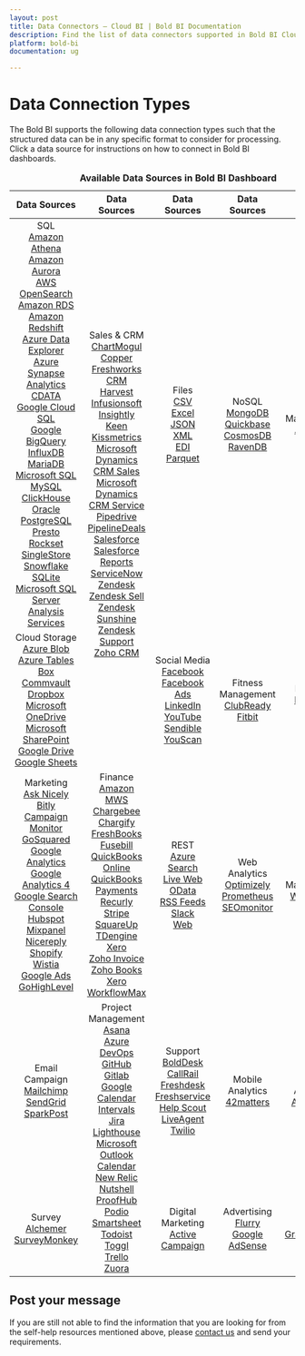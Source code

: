 ```yaml
---
layout: post
title: Data Connectors – Cloud BI | Bold BI Documentation
description: Find the list of data connectors supported in Bold BI Cloud. It includes files, databases, web-based data sources and more.
platform: bold-bi
documentation: ug

---
```


# Data Connection Types

The Bold BI supports the following data connection types such that the structured data can be in any specific format to consider for processing. Click a data source for instructions on how to connect in Bold BI dashboards.

<meta charset="utf-8"/>
<table>
  <caption style="font-size: 16px; font-weight: bold">
    Available Data Sources in Bold BI Dashboard
  </caption>
  <thead>
    <tr>
      <th scope="col">Data Sources</th>
      <th scope="col">Data Sources</th>
      <th scope="col">Data Sources</th>
      <th scope="col">Data Sources</th>
	  <th scope="col">Data Sources</th>
    </tr>
  </thead>
  <tbody>
    <tr>
        <td align="center">SQL
		    <br> <a href="/working-with-data-sources/data-connectors/amazon-athena/"> Amazon Athena</a>
            <br> <a href="/working-with-data-sources/data-connectors/amazon-aurora/"> Amazon Aurora</a>
            <br> <a href="/working-with-data-sources/data-connectors/aws-opensearch/"> AWS OpenSearch</a>  
            <br> <a href="/working-with-data-sources/data-connectors/amazon-rds/"> Amazon RDS</a>
            <br> <a href="/working-with-data-sources/data-connectors/amazon-redshift/"> Amazon Redshift</a>
            <br> <a href="/working-with-data-sources/data-connectors/azure-data-explorer/"> Azure Data Explorer</a>
            <br> <a href="/working-with-data-sources/data-connectors/azure-synapse-analytics/"> Azure Synapse Analytics</a>
            <br> <a href="/working-with-data-sources/data-connectors/cdata/"> CDATA</a>
            <br> <a href="/working-with-data-sources/data-connectors/google-cloud-sql/"> Google Cloud SQL</a>
            <br> <a href="/working-with-data-sources/data-connectors/google-bigquery/"> Google BigQuery</a>
            <br> <a href="/working-with-data-sources/data-connectors/influxdb/"> InfluxDB</a>
            <br> <a href="/working-with-data-sources/data-connectors/mariadb/"> MariaDB</a>
            <br> <a href="/working-with-data-sources/data-connectors/ms-sql-server/"> Microsoft SQL</a>
            <br> <a href="/working-with-data-sources/data-connectors/mysql/"> MySQL</a>
            <br> <a href="/working-with-data-sources/data-connectors/clickhouse/"> ClickHouse</a>
            <br> <a href="/working-with-data-sources/data-connectors/oracle/"> Oracle</a>
            <br> <a href="/working-with-data-sources/data-connectors/postgresql/"> PostgreSQL</a>
            <br> <a href="/working-with-data-sources/data-connectors/presto/"> Presto</a>
			<br> <a href="/working-with-data-sources/data-connectors/rockset/"> Rockset</a>
            <br> <a href="/working-with-data-sources/data-connectors/single-store/"> SingleStore</a>
            <br> <a href="/working-with-data-sources/data-connectors/snowflake/"> Snowflake</a>
            <br> <a href="/working-with-data-sources/data-connectors/sqlite/"> SQLite</a>  
            <br> <a href="/working-with-data-sources/data-connectors/ssas/"> Microsoft SQL Server Analysis Services</a>	
        </td>
        <td align="center" rowspan="2">Sales & CRM
            <br> <a href="/working-with-data-sources/data-connectors/chart-mogul/"> ChartMogul</a>
            <br> <a href="/working-with-data-sources/data-connectors/copper/"> Copper</a>
            <br> <a href="/working-with-data-sources/data-connectors/freshworks-crm/"> Freshworks CRM</a>
            <br> <a href="/working-with-data-sources/data-connectors/harvest/"> Harvest</a>
            <br> <a href="/working-with-data-sources/data-connectors/infusionsoft/"> Infusionsoft</a>
            <br> <a href="/working-with-data-sources/data-connectors/insightly/"> Insightly</a>
            <br> <a href="/working-with-data-sources/data-connectors/keen/"> Keen</a>
            <br> <a href="/working-with-data-sources/data-connectors/kissmetrics/"> Kissmetrics</a>
            <br> <a href="/working-with-data-sources/data-connectors/microsoft-dynamics-crm/"> Microsoft Dynamics CRM Sales</a>
            <br> <a href="/working-with-data-sources/data-connectors/microsoft-dynamics-crm/"> Microsoft Dynamics CRM Service</a>
            <br> <a href="/working-with-data-sources/data-connectors/pipedrive/"> Pipedrive</a>
            <br> <a href="/working-with-data-sources/data-connectors/pipeline-deals/"> PipelineDeals</a>
            <br> <a href="/working-with-data-sources/data-connectors/salesforce/"> Salesforce</a>
            <br> <a href="/working-with-data-sources/data-connectors/salesforce-reports/"> Salesforce Reports</a>
            <br> <a href="/working-with-data-sources/data-connectors/servicenow/"> ServiceNow</a>
            <br> <a href="/working-with-data-sources/data-connectors/zendesk/"> Zendesk</a>
            <br> <a href="/working-with-data-sources/data-connectors/zendesk-sell/"> Zendesk Sell</a>
			<br> <a href="/working-with-data-sources/data-connectors/zendesk-sunshine/"> Zendesk Sunshine</a>
			<br> <a href="/working-with-data-sources/data-connectors/zendesk-support/"> Zendesk Support</a>
            <br> <a href="/working-with-data-sources/data-connectors/zohocrm/"> Zoho CRM</a>
        </td>
        <td align="center">Files
            <br> <a href="/working-with-data-sources/data-connectors/files/"> CSV</a>
            <br> <a href="/working-with-data-sources/data-connectors/excel/"> Excel</a>
            <br> <a href="/working-with-data-sources/data-connectors/files/"> JSON</a>
            <br> <a href="/working-with-data-sources/data-connectors/files/"> XML</a>
            <br> <a href="/working-with-data-sources/data-connectors/edi/"> EDI</a>
            <br> <a href="/working-with-data-sources/data-connectors/parquet/"> Parquet</a>
        </td>
        <td align="center">NoSQL
            <br> <a href="/working-with-data-sources/data-connectors/mongodb/"> MongoDB</a>
			<br> <a href="/working-with-data-sources/data-connectors/quickbase/"> Quickbase</a>
            <br> <a href="/working-with-data-sources/data-connectors/cosmosdb/"> CosmosDB</a>
            <br> <a href="/working-with-data-sources/data-connectors/ravendb/"> RavenDB</a>
        </td>
		<td align="center">Management
            <br> <a href="/working-with-data-sources/data-connectors/appfolio/"> AppFolio</a>
        </td>
    </tr>
    <tr>
        <td align="center">Cloud Storage
            <br> <a href="/working-with-data-sources/data-connectors/azure-blob/"> Azure Blob</a>
			<br> <a href="/working-with-data-sources/data-connectors/azure-tables/"> Azure Tables</a>
            <br> <a href="/working-with-data-sources/data-connectors/box/"> Box</a>
			<br> <a href="/working-with-data-sources/data-connectors/commvault/"> Commvault</a>
            <br> <a href="/working-with-data-sources/data-connectors/dropbox/"> Dropbox</a>
            <br> <a href="/working-with-data-sources/data-connectors/ms-one-drive/"> Microsoft OneDrive</a>
            <br> <a href="/working-with-data-sources/data-connectors/ms-sharepoint/"> Microsoft SharePoint</a>
            <br> <a href="/working-with-data-sources/data-connectors/google-drive/"> Google Drive</a>
			<br> <a href="/working-with-data-sources/data-connectors/google-sheets/"> Google Sheets</a>
        </td>
        <td align="center">Social Media            
			<br> <a href="/working-with-data-sources/data-connectors/facebook/"> Facebook</a>
			<br> <a href="/working-with-data-sources/data-connectors/facebook-ads/"> Facebook Ads</a>
            <br> <a href="/working-with-data-sources/data-connectors/linkedin/"> LinkedIn</a>
            <br> <a href="/working-with-data-sources/data-connectors/youtube/"> YouTube</a>
			<br> <a href="/working-with-data-sources/data-connectors/sendible/"> Sendible</a>
            <br> <a href="/working-with-data-sources/data-connectors/youscan/">YouScan</a>
        </td>
		<td align="center">Fitness Management
            <br> <a href="/working-with-data-sources/data-connectors/clubready/"> ClubReady</a>
             <br> <a href="/working-with-data-sources/data-connectors/fitbit/"> Fitbit</a>
        </td>
		<td align="center">Learning
            <br> <a href="/working-with-data-sources/data-connectors/lessonly/"> Lessonly</a>
            <br> <a href="/working-with-data-sources/data-connectors/alma/"> Alma</a>
        </td>
    </tr>
    <tr>
        <td align="center">Marketing
            <br> <a href="/working-with-data-sources/data-connectors/ask-nicely/"> Ask Nicely</a>
            <br> <a href="/working-with-data-sources/data-connectors/bitly/"> Bitly</a>
            <br> <a href="/working-with-data-sources/data-connectors/campaign-monitor/"> Campaign Monitor</a>
            <br> <a href="/working-with-data-sources/data-connectors/go-squared/"> GoSquared</a>
            <br> <a href="/working-with-data-sources/data-connectors/google-analytics/"> Google Analytics</a>
            <br> <a href="/working-with-data-sources/data-connectors/google-analytics-4/"> Google Analytics 4</a>
            <br> <a href="/working-with-data-sources/data-connectors/google-search-console/"> Google Search Console</a>
			<br> <a href="/working-with-data-sources/data-connectors/hubspot/"> Hubspot</a>
            <br> <a href="/working-with-data-sources/data-connectors/mix-panel/"> Mixpanel</a>
            <br> <a href="/working-with-data-sources/data-connectors/nicereply/"> Nicereply</a>
			<br> <a href="/working-with-data-sources/data-connectors/shopify/"> Shopify</a>
            <br> <a href="/working-with-data-sources/data-connectors/wistia/"> Wistia</a>
			<br> <a href="/working-with-data-sources/data-connectors/google-ads/"> Google Ads</a>
            <br> <a href="/working-with-data-sources/data-connectors/gohighlevel/"> GoHighLevel</a>
        </td>
        <td align="center">Finance
		    <br> <a href="/working-with-data-sources/data-connectors/amazon-mws/"> Amazon MWS</a>
            <br> <a href="/working-with-data-sources/data-connectors/chargebee/"> Chargebee</a>
            <br> <a href="/working-with-data-sources/data-connectors/chargify/"> Chargify</a>
            <br> <a href="/working-with-data-sources/data-connectors/freshbooks/"> FreshBooks</a>
            <br> <a href="/working-with-data-sources/data-connectors/fusebill/"> Fusebill</a>
			<br> <a href="/working-with-data-sources/data-connectors/quickbooks-online/"> QuickBooks Online</a>
			<br> <a href="/working-with-data-sources/data-connectors/quickbooks-payments/"> QuickBooks Payments</a>
            <br> <a href="/working-with-data-sources/data-connectors/recurly/"> Recurly</a>
            <br> <a href="/working-with-data-sources/data-connectors/stripe/"> Stripe</a>
			<br> <a href="/working-with-data-sources/data-connectors/squareup/"> SquareUp</a>
			<br> <a href="/working-with-data-sources/data-connectors/tdengine/"> TDengine</a>
			<br> <a href="/working-with-data-sources/data-connectors/xero/"> Xero</a>
			<br> <a href="/working-with-data-sources/data-connectors/zoho-invoice/"> Zoho Invoice</a>
            <br> <a href="/working-with-data-sources/data-connectors/zoho-books/"> Zoho Books</a>
            <br> <a href="/working-with-data-sources/data-connectors/xero-workflowmax/"> Xero WorkflowMax</a>
        </td>
        <td align="center">REST
		    <br> <a href="/working-with-data-sources/data-connectors/azure-search/"> Azure Search</a>
			<br> <a href="/working-with-data-sources/data-connectors/live-web/"> Live Web</a>
            <br> <a href="/working-with-data-sources/data-connectors/odata/"> OData</a>
            <br> <a href="/working-with-data-sources/data-connectors/rss-feeds/"> RSS Feeds</a>
			<br> <a href="/working-with-data-sources/data-connectors/slack/"> Slack</a>
            <br> <a href="/working-with-data-sources/data-connectors/web/"> Web</a>
        </td>
        <td align="center">Web Analytics
            <br> <a href="/working-with-data-sources/data-connectors/optimizely/"> Optimizely</a>
			<br> <a href="/working-with-data-sources/data-connectors/prometheus/"> Prometheus</a>
            <br> <a href="/working-with-data-sources/data-connectors/seomonitor/"> SEOmonitor</a>
        </td>
		<td align="center">Web Management
            <br> <a href="/working-with-data-sources/data-connectors/wordpress/"> WordPress</a>
        </td>
    </tr>
    <tr>
        <td align="center">Email Campaign
            <br> <a href="/working-with-data-sources/data-connectors/mailchimp/"> Mailchimp</a>
            <br> <a href="/working-with-data-sources/data-connectors/send-grid/"> SendGrid</a>
            <br> <a href="/working-with-data-sources/data-connectors/sparkpost/"> SparkPost</a>
        </td>
        <td align="center" rowspan="2">Project Management
            <br> <a href="/working-with-data-sources/data-connectors/asana/"> Asana</a>
            <br> <a href="/working-with-data-sources/data-connectors/azure-devops/"> Azure DevOps</a>
            <br> <a href="/working-with-data-sources/data-connectors/github/"> GitHub</a>
            <br> <a href="/working-with-data-sources/data-connectors/gitlab/"> Gitlab</a>
            <br> <a href="/working-with-data-sources/data-connectors/google-calendar/"> Google Calendar</a>
            <br> <a href="/working-with-data-sources/data-connectors/intervals/"> Intervals</a>
            <br> <a href="/working-with-data-sources/data-connectors/jira/"> Jira</a>
            <br> <a href="/working-with-data-sources/data-connectors/lighthouse/"> Lighthouse</a>
            <br> <a href="/working-with-data-sources/data-connectors/outlook-calendar/"> Microsoft Outlook Calendar</a>
            <br> <a href="/working-with-data-sources/data-connectors/new-relic/"> New Relic</a>
			<br> <a href="/working-with-data-sources/data-connectors/nutshell/"> Nutshell</a>
			<br> <a href="/working-with-data-sources/data-connectors/proofhub/"> ProofHub</a>
			<br> <a href="/working-with-data-sources/data-connectors/podio/"> Podio</a>
            <br> <a href="/working-with-data-sources/data-connectors/smartsheet/"> Smartsheet</a>
            <br> <a href="/working-with-data-sources/data-connectors/todoist/"> Todoist</a>
            <br> <a href="/working-with-data-sources/data-connectors/toggl/"> Toggl</a>
			<br> <a href="/working-with-data-sources/data-connectors/trello/"> Trello</a>
			<br> <a href="/working-with-data-sources/data-connectors/zuora/"> Zuora</a>
        </td>
        <td align="center">Support
            <br> <a href="/working-with-data-sources/data-connectors/bolddesk/"> BoldDesk</a>
            <br> <a href="/working-with-data-sources/data-connectors/callrail/"> CallRail</a>
            <br> <a href="/working-with-data-sources/data-connectors/freshdesk/"> Freshdesk</a>
            <br> <a href="/working-with-data-sources/data-connectors/freshservice/"> Freshservice</a>
            <br> <a href="/working-with-data-sources/data-connectors/help-scout/"> Help Scout</a>
            <br> <a href="/working-with-data-sources/data-connectors/live-agent/"> LiveAgent</a>
            <br> <a href="/working-with-data-sources/data-connectors/twilio/"> Twilio</a>
        </td>
        <td align="center">Mobile Analytics
            <br> <a href="/working-with-data-sources/data-connectors/42matters/"> 42matters</a>
        </td>
		<td align="center">App Analytics
            <br> <a href="/working-with-data-sources/data-connectors/app-annie/"> App Annie</a>
        </td>
    </tr>
    <tr>
        <td align="center">Survey
            <br> <a href="/working-with-data-sources/data-connectors/alchemer/"> Alchemer</a>
			<br> <a href="/working-with-data-sources/data-connectors/surveymonkey/"> SurveyMonkey</a>
        </td>
        <td align="center">Digital Marketing
            <br> <a href="/working-with-data-sources/data-connectors/activecampaign/"> Active Campaign</a>
        </td>
        <td align="center">Advertising
            <br> <a href="/working-with-data-sources/data-connectors/flurry/"> Flurry</a>
			<br> <a href="/working-with-data-sources/data-connectors/google-adsense/"> Google AdSense</a>
        </td>
		<td align="center"> Forms
            <br> <a href="/working-with-data-sources/data-connectors/gravity-forms/"> GravityForms</a>
        </td>
    </tr>
  </tbody>
</table>

## Post your message
If you are still not able to find the information that you are looking for from the self-help resources mentioned above, please <a href="https://www.boldbi.com/support" target="_blank">contact us</a> and send your requirements.